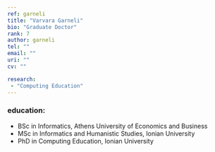 ```yaml
---
ref: garneli
title: "Varvara Garneli"
bio: "Graduate Doctor"
rank: 7
author: garneli
tel: ""
email: ""
uri: ""
cv: ""

research:
 - "Computing Education"
---
```


### education:
 - BSc in Informatics, Athens University of Economics and Business
 - MSc in Informatics and Humanistic Studies, Ionian University
 - PhD in Computing Education, Ionian University
